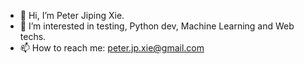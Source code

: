 - 👋 Hi, I’m Peter Jiping Xie.
- 👀 I’m interested in testing, Python dev, Machine Learning and Web techs.
- 📫 How to reach me: peter.jp.xie@gmail.com

<!---
peterjpxie/peterjpxie is a ✨ special ✨ repository because its `README.md` (this file) appears on your GitHub profile.
You can click the Preview link to take a look at your changes.
--->
